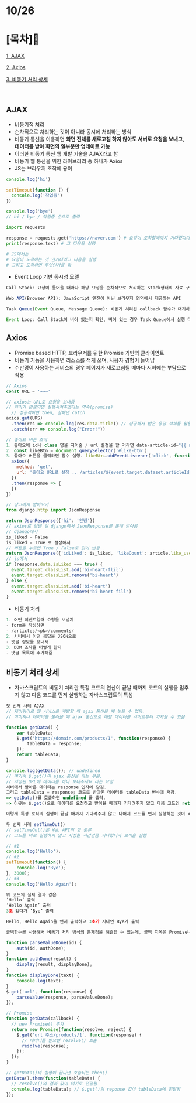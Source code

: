 # 10/26

# [목차]📝

[1. AJAX](#ajax)

[2. Axios](#axios)

[3. 비동기 처리 상세](#비동기-처리-상세)

<br>

## AJAX

- 비동기적 처리
- 순차적으로 처리하는 것이 아니라 동시에 처리하는 방식
- 비동기 통신을 이용하면 **화면 전체를 새로고침 하지 않아도 서버로 요청을 보내고, 데이터를 받아 화면의 일부분만 업데이트 가능**
- 이러한 비동기 통신 웹 개발 기술을 AJAX라고 함
- 비동기 웹 통신을 위한 라이브러리 중 하나가 Axios
- JS는 브라우저 조작에 용이

```js
console.log('hi')

setTimeout(function () {
  console.log('작업중')
})

console.log('bye')
// hi / bye / 작업중 순으로 출력
```
```py
import requests

response = requests.get('https://naver.com') # 요청이 도착할때까지 기다렸다가 response에 저장하고
print(response.text) # 그 다음을 실행

# JS에서는
# 요청이 도착하는 것 안기다리고 다음을 실행
# 그리고 도착하면 무엇인가를 함
```

- Event Loop 기반 동시성 모델
```js
Call Stack: 요청이 들어올 때마다 해당 요청을 순차적으로 처리하는 Stack형태의 자료 구조

Web API(Browser API): JavaScript 엔진이 아닌 브라우저 영역에서 제공하는 API

Task Queue(Event Queue, Message Queue): 비동기 처리된 callback 함수가 대기하는 Queue(FIFO)형태의 자료구조

Event Loop: Call Stack이 비어 있는지 확인, 비어 있는 경우 Task Queue에서 실행 대기 중인 callback 함수가 있는지 확인
```


## Axios

- Promise based HTTP, 브라우저를 위한 Promise 기반의 클라이언트
- 비동기 기능을 사용하면 리소스를 적게 쓰며, 사용자 경험이 늘어남
- 수만명이 사용하는 서비스의 경우 페이지가 새로고침될 때마다 서버에는 부담으로 작용

```js
// Axios
const URL = '~~~'

// axios는 URL로 요청을 보내줌
// 처리가 완료되면 실행시켜주겠다는 약속(promise)
  // 성공적이면 then, 실패면 catch
axios.get(URS)
  .then(res => console.log(res.data.title)) // 성공해서 받은 응답 객체를 활용한 조작
  .catch(err => console.log("Error!"))
```
```js
// 좋아요 버튼 조작
1. 좋아요에 id나 class 명을 지어줌 / url 설정을 할 거라면 data-article-id="{{ article.pk}}" 값을 넘겨줌 
2. const likeBtn = document.querySelector('#like-btn')
3. 좋아요 버튼을 클릭하면 함수 실행. likeBtn.addEventListener('click', function(event) { // 비동기 요청을 하고 싶음
  axios({
    method: 'get',
    url: '좋아요 URL로 설정 .. /articles/${event.target.dataset.articleId}/like/'
  })
  .then(response => {
  })
})

// 장고에서 받아오기
from django.http import JsonResponse

return JsonResponse({'hi': '안녕'})
// axios로 보낸 걸 django에서 JsonResponse를 통해 받아옴
// django에서 
is_liked = False
is_liked = True 로 설정해서
// 버튼을 누르면 True / False로 값이 변경
return JsonResponse({'idLiked': is_liked, 'likeCount': article.like_users.count()})로 값을 변경해줌
// js에서 
if (response.data.isLiked === true) {
  event.target.classList.add('bi-heart-flil')
  event.target.classList.remove('bi-heart')
} else {
  event.target.classList.add('bi-heart')
  event.target.classList.remove('bi-heart-fill')
}
```

- 비동기 처리
```py
1. 어떤 이벤트일때 요청을 보낼지
- form을 작성하면
- /articles/<pk>/comments/
2. 서버에서 어떤 응답을 JSON으로
- 댓글 정보를 보내서
3. DOM 조작을 어떻게 할지
- 댓글 목록에 추가해줌 
```

## 비동기 처리 상세

- 자바스크립트의 비동기 처리란 특정 코드의 연산이 끝날 때까지 코드의 실행을 멈추지 않고 다음 코드를 먼저 실행하는 자바스크립트의 특성

```js
첫 번째 사례 AJAX
// 제이쿼리로 웹 서비스를 개발할 때 ajax 통신을 빼 놓을 수 없음.
// 이미지나 데이터를 불러올 때 ajax 통신으로 해당 데이터를 서버로부터 가져올 수 있음

function getData() {
	var tableData;
	$.get('https://domain.com/products/1', function(response) {
		tableData = response;
	});
	return tableData;
}

console.log(getData()); // undefined
// 여기서 $.get()이 ajax 통신을 하는 부분.
// 지정된 URL에 데이터를 하나 보내주세요 라는 요청
서버에서 받아온 데이터는 response 인자에 담김.
그리고 tableData = response; 코드로 받아온 데이터를 tableData 변수에 저장.
=> getData()를 호출하면 undefined 를 출력.
=> 이유는 $.get()으로 데이터를 요청하고 받아올 때까지 기다려주지 않고 다음 코드인 return tableData;를 실행했기 때문.

이렇게 특정 로직의 실행이 끝날 때까지 기다려주지 않고 나머지 코드를 먼저 실행하는 것이 비동기 처리.
```
```js
두 번째 사례 setTimeOut()
// setTimeOut()은 Web API의 한 종류
// 코드를 바로 실행하지 않고 지정한 시간만큼 기다렸다가 로직을 실행

// #1
console.log('Hello');
// #2
setTimeout(function() {
	console.log('Bye');
}, 3000);
// #3
console.log('Hello Again');

위 코드의 실제 결과 값은
‘Hello’ 출력
‘Hello Again’ 출력
3초 있다가 ‘Bye’ 출력

Hello, Hello Again을 먼저 출력하고 3초가 지나면 Bye가 출력
```

```js
콜백함수를 사용해서 비동기 처리 방식의 문제점을 해결할 수 있는데, 콜백 지옥은 Promise나 Async로 해결할 수 있음

function parseValueDone(id) {
	auth(id, authDone);
}
function authDone(result) {
	display(result, displayDone);
}
function displayDone(text) {
	console.log(text);
}
$.get('url', function(response) {
	parseValue(response, parseValueDone);
});

// Promise
function getData(callback) {
  // new Promise() 추가
  return new Promise(function(resolve, reject) {
    $.get('url 주소/products/1', function(response) {
      // 데이터를 받으면 resolve() 호출
      resolve(response);
    });
  });
}

// getData()의 실행이 끝나면 호출되는 then()
getData().then(function(tableData) {
  // resolve()의 결과 값이 여기로 전달됨
  console.log(tableData); // $.get()의 reponse 값이 tableData에 전달됨
});
```